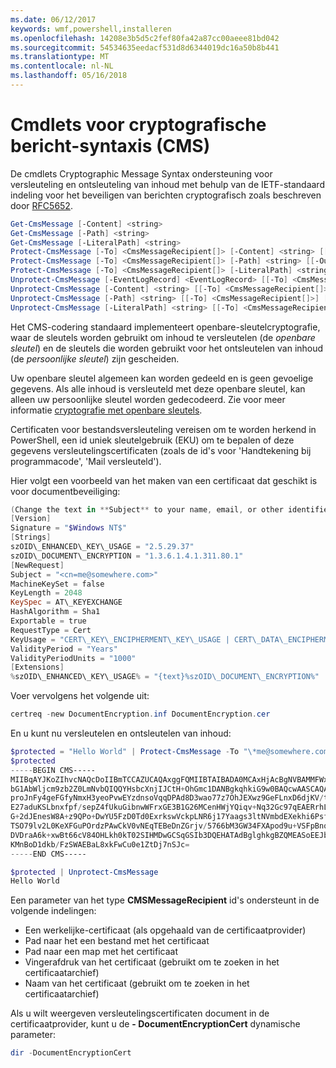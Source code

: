 ```yaml
---
ms.date: 06/12/2017
keywords: wmf,powershell,installeren
ms.openlocfilehash: 14208e3b5d5c2fef80fa42a87cc00aeee81bd042
ms.sourcegitcommit: 54534635eedacf531d8d6344019dc16a50b8b441
ms.translationtype: MT
ms.contentlocale: nl-NL
ms.lasthandoff: 05/16/2018
---
```

# <a name="cryptographic-message-syntax-cms-cmdlets"></a>Cmdlets voor cryptografische bericht-syntaxis (CMS)

De cmdlets Cryptographic Message Syntax ondersteuning voor versleuteling en ontsleuteling van inhoud met behulp van de IETF-standaard indeling voor het beveiligen van berichten cryptografisch zoals beschreven door [RFC5652](https://tools.ietf.org/html/rfc5652).

```powershell
Get-CmsMessage [-Content] <string>
Get-CmsMessage [-Path] <string>
Get-CmsMessage [-LiteralPath] <string>
Protect-CmsMessage [-To] <CmsMessageRecipient[]> [-Content] <string> [[-OutFile] <string>]
Protect-CmsMessage [-To] <CmsMessageRecipient[]> [-Path] <string> [[-OutFile] <string>]
Protect-CmsMessage [-To] <CmsMessageRecipient[]> [-LiteralPath] <string> [[-OutFile] <string>]
Unprotect-CmsMessage [-EventLogRecord] <EventLogRecord> [[-To] <CmsMessageRecipient[]>] [-IncludeContext]
Unprotect-CmsMessage [-Content] <string> [[-To] <CmsMessageRecipient[]>] [-IncludeContext]
Unprotect-CmsMessage [-Path] <string> [[-To] <CmsMessageRecipient[]>] [-IncludeContext]
Unprotect-CmsMessage [-LiteralPath] <string> [[-To] <CmsMessageRecipient[]>] [-IncludeContext]
```

Het CMS-codering standaard implementeert openbare-sleutelcryptografie, waar de sleutels worden gebruikt om inhoud te versleutelen (de *openbare sleutel*) en de sleutels die worden gebruikt voor het ontsleutelen van inhoud (de *persoonlijke sleutel*) zijn gescheiden.

Uw openbare sleutel algemeen kan worden gedeeld en is geen gevoelige gegevens. Als alle inhoud is versleuteld met deze openbare sleutel, kan alleen uw persoonlijke sleutel worden gedecodeerd. Zie voor meer informatie [cryptografie met openbare sleutels](https://en.wikipedia.org/wiki/Public-key_cryptography).

Certificaten voor bestandsversleuteling vereisen om te worden herkend in PowerShell, een id uniek sleutelgebruik (EKU) om te bepalen of deze gegevens versleutelingscertificaten (zoals de id's voor 'Handtekening bij programmacode', 'Mail versleuteld').

Hier volgt een voorbeeld van het maken van een certificaat dat geschikt is voor documentbeveiliging:

```powershell
(Change the text in **Subject** to your name, email, or other identifier), and put in a file (i.e.: DocumentEncryption.inf):
[Version]
Signature = "$Windows NT$"
[Strings]
szOID\_ENHANCED\_KEY\_USAGE = "2.5.29.37"
szOID\_DOCUMENT\_ENCRYPTION = "1.3.6.1.4.1.311.80.1"
[NewRequest]
Subject = "<cn=me@somewhere.com>"
MachineKeySet = false
KeyLength = 2048
KeySpec = AT\_KEYEXCHANGE
HashAlgorithm = Sha1
Exportable = true
RequestType = Cert
KeyUsage = "CERT\_KEY\_ENCIPHERMENT\_KEY\_USAGE | CERT\_DATA\_ENCIPHERMENT\_KEY\_USAGE"
ValidityPeriod = "Years"
ValidityPeriodUnits = "1000"
[Extensions]
%szOID\_ENHANCED\_KEY\_USAGE% = "{text}%szOID\_DOCUMENT\_ENCRYPTION%"
```

Voer vervolgens het volgende uit:
```powershell
certreq -new DocumentEncryption.inf DocumentEncryption.cer
```

En u kunt nu versleutelen en ontsleutelen van inhoud:

```powershell
$protected = "Hello World" | Protect-CmsMessage -To "\*me@somewhere.com\*[](mailto:*leeholm@microsoft.com*)"
$protected
-----BEGIN CMS-----
MIIBqAYJKoZIhvcNAQcDoIIBmTCCAZUCAQAxggFQMIIBTAIBADA0MCAxHjAcBgNVBAMMFWxlZWhv
bG1AbWljcm9zb2Z0LmNvbQIQQYHsbcXnjIJCtH+OhGmc1DANBgkqhkiG9w0BAQcwAASCAQAnkFHM
proJnFy4geFGfyNmxH3yeoPvwEYzdnsoVqqDPAd8D3wao77z7OhJEXwz9GeFLnxD6djKV/tF4PxR
E27aduKSLbnxfpf/sepZ4fUkuGibnwWFrxGE3B1G26MCenHWjYQiqv+Nq32Gc97qEAERrhLv6S4R
G+2dJEnesW8A+z9QPo+DwYU5FzD0Td0ExrkswVckpLNR6j17Yaags3ltNVmbdEXekhi6Psf2MLMP
TSO79lv2L0KeXFGuPOrdzPAwCkV0vNEqTEBeDnZGrjv/5766bM3GW34FXApod9u+VSFpBnqVOCBA
DVDraA6k+xwBt66cV84OHLkh0kT02SIHMDwGCSqGSIb3DQEHATAdBglghkgBZQMEASoEEJbJaiRl
KMnBoD1dkb/FzSWAEBaL8xkFwCu0e1ZtDj7nSJc=
-----END CMS-----

$protected | Unprotect-CmsMessage
Hello World
```

Een parameter van het type **CMSMessageRecipient** id's ondersteunt in de volgende indelingen:
- Een werkelijke-certificaat (als opgehaald van de certificaatprovider)
- Pad naar het een bestand met het certificaat
- Pad naar een map met het certificaat
- Vingerafdruk van het certificaat (gebruikt om te zoeken in het certificaatarchief)
- Naam van het certificaat (gebruikt om te zoeken in het certificaatarchief)

Als u wilt weergeven versleutelingscertificaten document in de certificaatprovider, kunt u de **- DocumentEncryptionCert** dynamische parameter:

```powershell
dir -DocumentEncryptionCert
```
